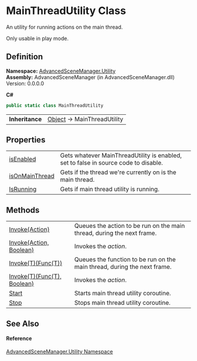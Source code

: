 # MainThreadUtility Class



An utility for running actions on the main thread.

Only usable in play mode.




## Definition
**Namespace:** <a href="N_AdvancedSceneManager_Utility">AdvancedSceneManager.Utility</a>  
**Assembly:** AdvancedSceneManager (in AdvancedSceneManager.dll) Version: 0.0.0.0

**C#**
``` C#
public static class MainThreadUtility
```

<table><tr><td><strong>Inheritance</strong></td><td><a href="https://learn.microsoft.com/dotnet/api/system.object" target="_blank" rel="noopener noreferrer">Object</a>  →  MainThreadUtility</td></tr>
</table>



## Properties
<table>
<tr>
<td><a href="P_AdvancedSceneManager_Utility_MainThreadUtility_isEnabled">isEnabled</a></td>
<td>Gets whatever MainThreadUtility is enabled, set to false in source code to disable.</td></tr>
<tr>
<td><a href="P_AdvancedSceneManager_Utility_MainThreadUtility_isOnMainThread">isOnMainThread</a></td>
<td>Gets if the thread we're currently on is the main thread.</td></tr>
<tr>
<td><a href="P_AdvancedSceneManager_Utility_MainThreadUtility_IsRunning">IsRunning</a></td>
<td>Gets if main thread utility is running.</td></tr>
</table>

## Methods
<table>
<tr>
<td><a href="M_AdvancedSceneManager_Utility_MainThreadUtility_Invoke">Invoke(Action)</a></td>
<td>Queues the action to be run on the main thread, during the next frame.</td></tr>
<tr>
<td><a href="M_AdvancedSceneManager_Utility_MainThreadUtility_Invoke_1">Invoke(Action, Boolean)</a></td>
<td>Invokes the <em>action</em>.</td></tr>
<tr>
<td><a href="M_AdvancedSceneManager_Utility_MainThreadUtility_Invoke__1">Invoke(T)(Func(T))</a></td>
<td>Queues the function to be run on the main thread, during the next frame.</td></tr>
<tr>
<td><a href="M_AdvancedSceneManager_Utility_MainThreadUtility_Invoke__1_1">Invoke(T)(Func(T), Boolean)</a></td>
<td>Invokes the <em>action</em>.</td></tr>
<tr>
<td><a href="M_AdvancedSceneManager_Utility_MainThreadUtility_Start">Start</a></td>
<td>Starts main thread utility coroutine.</td></tr>
<tr>
<td><a href="M_AdvancedSceneManager_Utility_MainThreadUtility_Stop">Stop</a></td>
<td>Stops main thread utility coroutine.</td></tr>
</table>

## See Also


#### Reference
<a href="N_AdvancedSceneManager_Utility">AdvancedSceneManager.Utility Namespace</a>  
